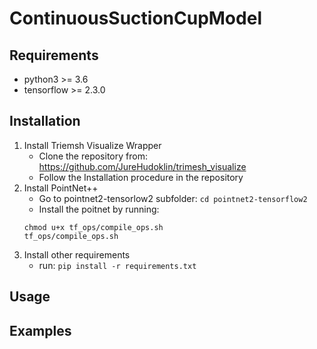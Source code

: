 # ContinuousSuctionCupModel

## Requirements
   - python3 >= 3.6
   - tensorflow >= 2.3.0

## Installation
1. Install Triemsh Visualize Wrapper
   - Clone the repository from: https://github.com/JureHudoklin/trimesh_visualize
   - Follow the Installation procedure in the repository
3. Install PointNet++ 
   - Go to pointnet2-tensorlow2 subfolder: ``` cd pointnet2-tensorflow2 ```
   - Install the poitnet by running:
   ```
   chmod u+x tf_ops/compile_ops.sh
   tf_ops/compile_ops.sh
   ```
5. Install other requirements
   - run: ```pip install -r requirements.txt```

## Usage

## Examples
    
